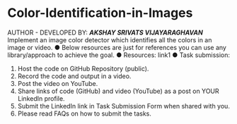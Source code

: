 # Color-Identification-in-Images
AUTHOR - DEVELOPED BY: **_AKSHAY SRIVATS VIJAYARAGHAVAN_**
Implement an image color detector which identifies all the colors in an image or video.
● Below resources are just for references you can use any library/approach to achieve the goal.
● Resources: link1
● Task submission:
1. Host the code on GitHub Repository (public).
2. Record the code and output in a video.
3. Post the video on YouTube. 
4. Share links of code (GitHub) and video (YouTube) as a post on YOUR LinkedIn profile. 
5. Submit the LinkedIn link in Task Submission Form when shared with you.
6. Please read FAQs on how to submit the tasks.
